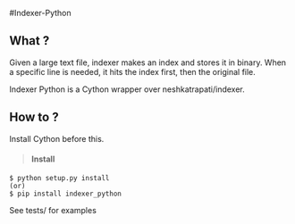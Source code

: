 #Indexer-Python

## What ?
Given a large text file, indexer makes an index and stores it in binary. When a specific line is needed, it hits the index first, then the original file.

Indexer Python is a Cython wrapper over neshkatrapati/indexer.

## How to ?
Install Cython before this.
> #### Install
    $ python setup.py install
    (or)
    $ pip install indexer_python

See tests/ for examples
